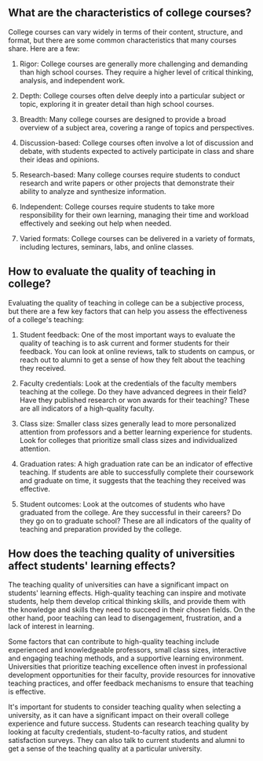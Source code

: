 ## What are the characteristics of college courses?
College courses can vary widely in terms of their content, structure, and format, but there are some common characteristics that many courses share. Here are a few:

1. Rigor: College courses are generally more challenging and demanding than high school courses. They require a higher level of critical thinking, analysis, and independent work.

2. Depth: College courses often delve deeply into a particular subject or topic, exploring it in greater detail than high school courses.

3. Breadth: Many college courses are designed to provide a broad overview of a subject area, covering a range of topics and perspectives.

4. Discussion-based: College courses often involve a lot of discussion and debate, with students expected to actively participate in class and share their ideas and opinions.

5. Research-based: Many college courses require students to conduct research and write papers or other projects that demonstrate their ability to analyze and synthesize information.

6. Independent: College courses require students to take more responsibility for their own learning, managing their time and workload effectively and seeking out help when needed.

7. Varied formats: College courses can be delivered in a variety of formats, including lectures, seminars, labs, and online classes.
## How to evaluate the quality of teaching in college?
Evaluating the quality of teaching in college can be a subjective process, but there are a few key factors that can help you assess the effectiveness of a college's teaching:

1. Student feedback: One of the most important ways to evaluate the quality of teaching is to ask current and former students for their feedback. You can look at online reviews, talk to students on campus, or reach out to alumni to get a sense of how they felt about the teaching they received.

2. Faculty credentials: Look at the credentials of the faculty members teaching at the college. Do they have advanced degrees in their field? Have they published research or won awards for their teaching? These are all indicators of a high-quality faculty.

3. Class size: Smaller class sizes generally lead to more personalized attention from professors and a better learning experience for students. Look for colleges that prioritize small class sizes and individualized attention.

4. Graduation rates: A high graduation rate can be an indicator of effective teaching. If students are able to successfully complete their coursework and graduate on time, it suggests that the teaching they received was effective.

5. Student outcomes: Look at the outcomes of students who have graduated from the college. Are they successful in their careers? Do they go on to graduate school? These are all indicators of the quality of teaching and preparation provided by the college.
## How does the teaching quality of universities affect students' learning effects?
The teaching quality of universities can have a significant impact on students' learning effects. High-quality teaching can inspire and motivate students, help them develop critical thinking skills, and provide them with the knowledge and skills they need to succeed in their chosen fields. On the other hand, poor teaching can lead to disengagement, frustration, and a lack of interest in learning.

Some factors that can contribute to high-quality teaching include experienced and knowledgeable professors, small class sizes, interactive and engaging teaching methods, and a supportive learning environment. Universities that prioritize teaching excellence often invest in professional development opportunities for their faculty, provide resources for innovative teaching practices, and offer feedback mechanisms to ensure that teaching is effective.

It's important for students to consider teaching quality when selecting a university, as it can have a significant impact on their overall college experience and future success. Students can research teaching quality by looking at faculty credentials, student-to-faculty ratios, and student satisfaction surveys. They can also talk to current students and alumni to get a sense of the teaching quality at a particular university.
